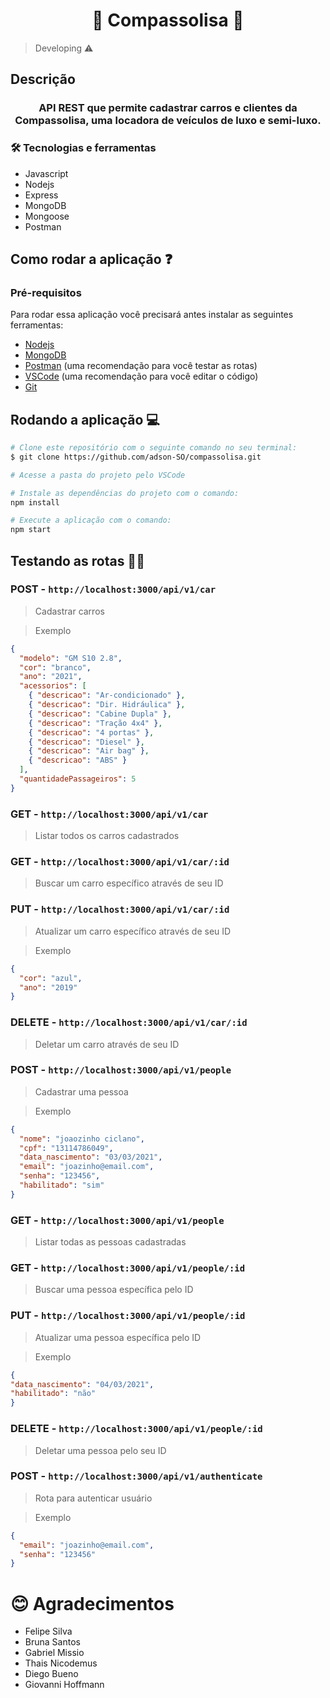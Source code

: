<h1 align="center">🧭 Compassolisa 🚗</h1>

> Developing ⚠️

## Descrição 

<h3 align="center">
  API REST que permite cadastrar carros e clientes da Compassolisa, uma locadora de veículos de luxo e semi-luxo.
</h3>

### 🛠️ Tecnologias e ferramentas

- Javascript
- Nodejs
- Express
- MongoDB
- Mongoose
- Postman

## Como rodar a aplicação ❓

### Pré-requisitos

Para rodar essa aplicação você precisará antes instalar as seguintes ferramentas: 

- [Nodejs](https://nodejs.org/en/)
- [MongoDB](https://www.mongodb.com)
- [Postman](https://www.postman.com) (uma recomendação para você testar as rotas)
- [VSCode](https://code.visualstudio.com/) (uma recomendação para você editar o código)
- [Git](https://git-scm.com/)

## Rodando a aplicação 💻

```bash
# Clone este repositório com o seguinte comando no seu terminal: 
$ git clone https://github.com/adson-SO/compassolisa.git

# Acesse a pasta do projeto pelo VSCode

# Instale as dependências do projeto com o comando:
npm install

# Execute a aplicação com o comando: 
npm start
```

## Testando as rotas 👨‍💻

### POST - `http://localhost:3000/api/v1/car`

> Cadastrar carros

> Exemplo

```json
{
  "modelo": "GM S10 2.8",
  "cor": "branco",
  "ano": "2021",
  "acessorios": [
    { "descricao": "Ar-condicionado" },
    { "descricao": "Dir. Hidráulica" },
    { "descricao": "Cabine Dupla" },
    { "descricao": "Tração 4x4" },
    { "descricao": "4 portas" },
    { "descricao": "Diesel" },
    { "descricao": "Air bag" },
    { "descricao": "ABS" }
  ],
  "quantidadePassageiros": 5
}
```

### GET - `http://localhost:3000/api/v1/car`

> Listar todos os carros cadastrados

### GET - `http://localhost:3000/api/v1/car/:id`

> Buscar um carro específico através de seu ID

### PUT - `http://localhost:3000/api/v1/car/:id`

> Atualizar um carro específico através de seu ID

> Exemplo

```json
{
  "cor": "azul",
  "ano": "2019"
}
```

### DELETE - `http://localhost:3000/api/v1/car/:id`

> Deletar um carro através de seu ID

### POST - `http://localhost:3000/api/v1/people`

> Cadastrar uma pessoa

> Exemplo

```json
{
  "nome": "joaozinho ciclano",
  "cpf": "13114786049",
  "data_nascimento": "03/03/2021",
  "email": "joazinho@email.com",
  "senha": "123456",
  "habilitado": "sim"
}
```

### GET - `http://localhost:3000/api/v1/people`

> Listar todas as pessoas cadastradas

### GET - `http://localhost:3000/api/v1/people/:id`

> Buscar uma pessoa específica pelo ID

### PUT - `http://localhost:3000/api/v1/people/:id`

> Atualizar uma pessoa específica pelo ID

> Exemplo

```json
{
"data_nascimento": "04/03/2021",
"habilitado": "não"
}
```

### DELETE - `http://localhost:3000/api/v1/people/:id`

> Deletar uma pessoa pelo seu ID

### POST - `http://localhost:3000/api/v1/authenticate`

> Rota para autenticar usuário

> Exemplo

```json
{
  "email": "joazinho@email.com",
  "senha": "123456"
}
```

# 😊 Agradecimentos

- Felipe Silva
- Bruna Santos
- Gabriel Missio
- Thais Nicodemus
- Diego Bueno 
- Giovanni Hoffmann
